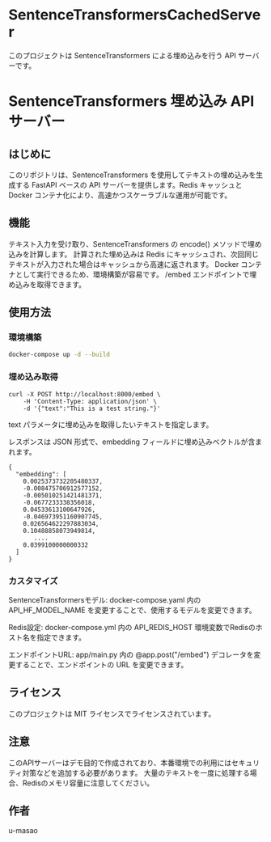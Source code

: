 # SentenceTransformersCachedServer


このプロジェクトは SentenceTransformers による埋め込みを行う API サーバーです。

## 

# SentenceTransformers 埋め込み API サーバー

## はじめに

このリポジトリは、SentenceTransformers を使用してテキストの埋め込みを生成する FastAPI ベースの API サーバーを提供します。Redis キャッシュと Docker コンテナ化により、高速かつスケーラブルな運用が可能です。


## 機能

テキスト入力を受け取り、SentenceTransformers の encode() メソッドで埋め込みを計算します。
計算された埋め込みは Redis にキャッシュされ、次回同じテキストが入力された場合はキャッシュから高速に返されます。
Docker コンテナとして実行できるため、環境構築が容易です。
/embed エンドポイントで埋め込みを取得できます。

## 使用方法

### 環境構築

```bash
docker-compose up -d --build
```


### 埋め込み取得

```
curl -X POST http://localhost:8000/embed \
    -H 'Content-Type: application/json' \
    -d '{"text":"This is a test string."}'
```

text パラメータに埋め込みを取得したいテキストを指定します。

レスポンスは JSON 形式で、embedding フィールドに埋め込みベクトルが含まれます。

```
{
  "embedding": [
    0.0025373732205480337,
    -0.008475706912577152,
    -0.005010251421481371,
    -0.0677233338356018,
    0.04533613100647926,
    -0.046973951160907745,
    0.026564622297883034,
    0.10488858073949814,
       ....
    0.0399100000000332
  ]
}
```

### カスタマイズ

SentenceTransformersモデル:
docker-compose.yaml 内の API_HF_MODEL_NAME を変更することで、使用するモデルを変更できます。

Redis設定:
docker-compose.yml 内の API_REDIS_HOST 環境変数でRedisのホスト名を指定できます。

エンドポイントURL:
app/main.py 内の @app.post("/embed") デコレータを変更することで、エンドポイントの URL を変更できます。

## ライセンス

このプロジェクトは MIT ライセンスでライセンスされています。

## 注意

このAPIサーバーはデモ目的で作成されており、本番環境での利用にはセキュリティ対策などを追加する必要があります。
大量のテキストを一度に処理する場合、Redisのメモリ容量に注意してください。

## 作者

u-masao
